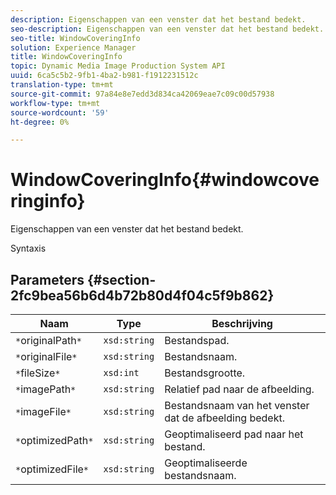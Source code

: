 ```yaml
---
description: Eigenschappen van een venster dat het bestand bedekt.
seo-description: Eigenschappen van een venster dat het bestand bedekt.
seo-title: WindowCoveringInfo
solution: Experience Manager
title: WindowCoveringInfo
topic: Dynamic Media Image Production System API
uuid: 6ca5c5b2-9fb1-4ba2-b981-f1912231512c
translation-type: tm+mt
source-git-commit: 97a84e8e7edd3d834ca42069eae7c09c00d57938
workflow-type: tm+mt
source-wordcount: '59'
ht-degree: 0%

---
```



# WindowCoveringInfo{#windowcoveringinfo}

Eigenschappen van een venster dat het bestand bedekt.

Syntaxis

## Parameters {#section-2fc9bea56b6d4b72b80d4f04c5f9b862}

| Naam | Type | Beschrijving |
|---|---|---|
| `*`originalPath`*` | `xsd:string` | Bestandspad. |
| `*`originalFile`*` | `xsd:string` | Bestandsnaam. |
| `*`fileSize`*` | `xsd:int` | Bestandsgrootte. |
| `*`imagePath`*` | `xsd:string` | Relatief pad naar de afbeelding. |
| `*`imageFile`*` | `xsd:string` | Bestandsnaam van het venster dat de afbeelding bedekt. |
| `*`optimizedPath`*` | `xsd:string` | Geoptimaliseerd pad naar het bestand. |
| `*`optimizedFile`*` | `xsd:string` | Geoptimaliseerde bestandsnaam. |

